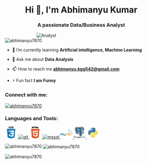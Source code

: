 <h1 align="center">Hi 👋, I'm Abhimanyu Kumar</h1>
<h3 align="center">A passionate Data/Business Analyst</h3>
<img align="right" alt="Analyst" width="400" src="https://i.gifer.com/74pZ.gif">

<p align="left"> <img src="https://komarev.com/ghpvc/?username=abhimanyu7870&label=Profile%20views&color=0e75b6&style=flat" alt="abhimanyu7870" /> </p>

- 🌱 I’m currently learning **Artificial intelligence, Machine Learning**

- 💬 Ask me about **Data Analysis**

- 📫 How to reach me **abhimanyu.kgg542@gmail.com**

- ⚡ Fun fact **I am Funny**

<h3 align="left">Connect with me:</h3>
<p align="left">
<a href="https://linkedin.com/in/abhimanyu7870" target="blank"><img align="center" src="https://raw.githubusercontent.com/rahuldkjain/github-profile-readme-generator/master/src/images/icons/Social/linked-in-alt.svg" alt="abhimanyu7870" height="30" width="40" /></a>
</p>

<h3 align="left">Languages and Tools:</h3>
<p align="left"> <a href="https://www.w3schools.com/css/" target="_blank" rel="noreferrer"> <img src="https://raw.githubusercontent.com/devicons/devicon/master/icons/css3/css3-original-wordmark.svg" alt="css3" width="40" height="40"/> </a> <a href="https://git-scm.com/" target="_blank" rel="noreferrer"> <img src="https://www.vectorlogo.zone/logos/git-scm/git-scm-icon.svg" alt="git" width="40" height="40"/> </a> <a href="https://www.w3.org/html/" target="_blank" rel="noreferrer"> <img src="https://raw.githubusercontent.com/devicons/devicon/master/icons/html5/html5-original-wordmark.svg" alt="html5" width="40" height="40"/> </a> <a href="https://www.microsoft.com/en-us/sql-server" target="_blank" rel="noreferrer"> <img src="https://www.svgrepo.com/show/303229/microsoft-sql-server-logo.svg" alt="mssql" width="40" height="40"/> </a> <a href="https://www.mysql.com/" target="_blank" rel="noreferrer"> <img src="https://raw.githubusercontent.com/devicons/devicon/master/icons/mysql/mysql-original-wordmark.svg" alt="mysql" width="40" height="40"/> </a> <a href="https://www.postgresql.org" target="_blank" rel="noreferrer"> <img src="https://raw.githubusercontent.com/devicons/devicon/master/icons/postgresql/postgresql-original-wordmark.svg" alt="postgresql" width="40" height="40"/> </a> <a href="https://www.python.org" target="_blank" rel="noreferrer"> <img src="https://raw.githubusercontent.com/devicons/devicon/master/icons/python/python-original.svg" alt="python" width="40" height="40"/> </a> </p>

<p><img align="left" src="https://github-readme-stats.vercel.app/api/top-langs?username=abhimanyu7870&show_icons=true&locale=en&layout=compact" alt="abhimanyu7870" /></p>

<p>&nbsp;<img align="center" src="https://github-readme-stats.vercel.app/api?username=abhimanyu7870&show_icons=true&locale=en" alt="abhimanyu7870" /></p>

<p><img align="center" src="https://github-readme-streak-stats.herokuapp.com/?user=abhimanyu7870&" alt="abhimanyu7870" /></p>
